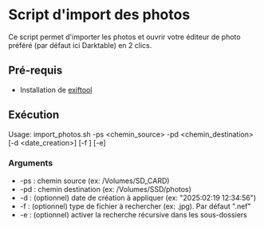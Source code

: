 # Script d'import des photos

Ce script permet d'importer les photos et ouvrir votre éditeur de photo préféré (par défaut ici Darktable) en 2 clics.

## Pré-requis
- Installation de [exiftool](https://github.com/exiftool/exiftool)


## Exécution
Usage: import_photos.sh -ps <chemin_source> -pd <chemin_destination> [-d <date_creation>] [-f <extension>] [-e]

### Arguments
- -ps : chemin source (ex: /Volumes/SD_CARD)
- -pd : chemin destination (ex: /Volumes/SSD/photos)
- -d  : (optionnel) date de création à appliquer (ex: "2025:02:19 12:34:56")
- -f  : (optionnel) type de fichier à rechercher (ex: .jpg). Par défaut ".nef"
- -e  : (optionnel) activer la recherche récursive dans les sous-dossiers
